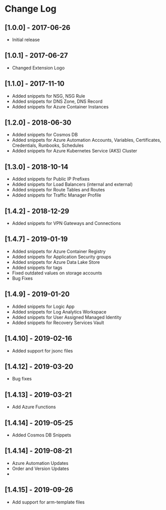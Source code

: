 # Change Log

## [1.0.0] - 2017-06-26
- Initial release

## [1.0.1] - 2017-06-27
- Changed Extension Logo

## [1.1.0] - 2017-11-10
- Added snippets for NSG, NSG Rule
- Added snippets for DNS Zone, DNS Record
- Added snippets for Azure Container Instances

## [1.2.0] - 2018-06-30
- Added snippets for Cosmos DB
- Added snippets for Azure Automation Accounts, Variables, Certificates, Credentials, Runbooks, Schedules
- Added snippets for Azure Kubernetes Service (AKS) Cluster

## [1.3.0] - 2018-10-14
- Added snippets for Public IP Prefixes
- Added snippets for Load Balancers (internal and external)
- Added snippets for Route Tables and Routes
- Added snippets for Traffic Manager Profile

## [1.4.2] - 2018-12-29
- Added snippets for VPN Gateways and Connections

## [1.4.7] - 2019-01-19
- Added snippets for Azure Container Registry
- Added snippets for Application Security groups
- Added snippets for Azure Data Lake Store
- Added snippets for tags
- Fixed outdated values on storage accounts
- Bug Fixes

## [1.4.9] - 2019-01-20
- Added snippets for Logic App
- Added snippets for Log Analytics Workspace
- Added snippets for User Assigned Managed Identity
- Added snippets for Recovery Services Vault

## [1.4.10] - 2019-02-16
- Added support for jsonc files

## [1.4.12] - 2019-03-20
- Bug fixes

## [1.4.13] - 2019-03-21
- Add Azure Functions

## [1.4.14] - 2019-05-25
- Added Cosmos DB Snippets

## [1.4.14] - 2019-08-21
- Azure Automation Updates
- Order and Version Updates
- 
## [1.4.15] - 2019-09-26
- Add support for arm-template files
